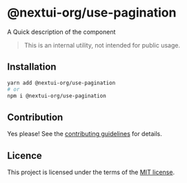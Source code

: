 # @nextui-org/use-pagination

A Quick description of the component

> This is an internal utility, not intended for public usage.

## Installation

```sh
yarn add @nextui-org/use-pagination
# or
npm i @nextui-org/use-pagination
```

## Contribution

Yes please! See the
[contributing guidelines](https://github.com/nextui-org/nextui/blob/master/CONTRIBUTING.md)
for details.

## Licence

This project is licensed under the terms of the
[MIT license](https://github.com/nextui-org/nextui/blob/master/LICENSE).
